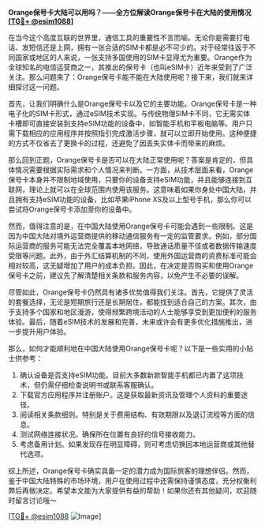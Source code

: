**Orange保号卡大陆可以用吗？——全方位解读Orange保号卡在大陆的使用情况[[TG💪+ @esim1088](https://t.me/s/esim1088)]**

在当今这个高度互联的世界里，通信工具的重要性不言而喻。无论你是需要打电话、发短信还是上网，拥有一张合适的SIM卡都是必不可少的。对于经常往返于不同国家或地区的人来说，一张支持多国使用的SIM卡显得尤为重要。Orange作为全球知名的电信运营商之一，其推出的保号卡（也叫eSIM卡）近年来受到了广泛关注。那么问题来了：Orange保号卡能不能在大陆使用呢？接下来，我们就来详细探讨这一问题。

首先，让我们明确什么是Orange保号卡以及它的主要功能。Orange保号卡是一种电子化的SIM卡形式，通过eSIM技术实现。与传统物理SIM卡不同，它无需实体卡槽即可直接安装到支持eSIM功能的设备中，如智能手机和平板电脑等。用户只需下载相应的应用程序并按照指引完成激活步骤，就可以立即开始使用。这种便捷的方式不仅省去了更换卡的过程，还避免了因丢失实体卡而带来的麻烦。

那么回到正题，Orange保号卡是否可以在大陆正常使用呢？答案是肯定的，但具体情况需要根据实际需求和个人情况来判断。一方面，从技术层面来看，Orange保号卡本身并不限制地域使用，只要你的设备支持eSIM功能，并且能够连接到互联网，理论上就可以在全球范围内使用该服务。这意味着如果你身处中国大陆，并且拥有支持eSIM功能的设备，比如苹果iPhone XS及以上型号手机，那么你可以尝试将Orange保号卡添加至你的设备中。

然而，值得注意的是，在中国大陆使用Orange保号卡可能会遇到一些限制。这是因为中国大陆对境外运营商提供的移动通信服务有一定的监管要求。例如，部分国际运营商的服务可能无法完全覆盖本地网络，导致通话质量不佳或者数据传输速度受限等问题。此外，由于外汇结算机制的不同，使用外国运营商的资费标准可能会相对较高，这无疑增加了用户的成本负担。因此，在决定是否购买和使用Orange保号卡之前，建议先了解清楚相关条款和服务内容，以免产生不必要的误解。

尽管如此，Orange保号卡仍然具有诸多优势值得我们关注。首先，它提供了灵活的套餐选择，无论是短期旅行还是长期居住，都能找到适合自己的方案。其次，由于支持多个国家和地区漫游，使得频繁跨境活动的人士能够享受到更加便利的服务体验。最后，随着eSIM技术的发展和完善，未来或许会有更多优化措施推出，进一步提升用户体验。

那么，如何才能顺利地在中国大陆使用Orange保号卡呢？以下是一些实用的小贴士供参考：

1. 确认设备是否支持eSIM功能。目前大多数新款智能手机都已内置了这项技术，但仍需仔细检查说明书或联系客服确认。
2. 下载官方应用程序并注册账户。这是获取最新资讯及管理个人资料的重要途径。
3. 阅读相关条款细则。特别是关于费用结构、有效期限以及退订流程等方面的信息。
4. 测试网络连接状况。确保所在位置有良好的信号接收能力。
5. 考虑备用计划。如果发现存在明显障碍，则可考虑切换回本地运营商或其他替代选项。

综上所述，Orange保号卡确实具备一定的潜力成为国际旅客的理想伴侣。然而，鉴于中国大陆特殊的市场环境，用户在使用过程中还需保持谨慎态度，充分权衡利弊后再做决定。希望本文能为大家提供有益的帮助！如果你还有其他疑问，欢迎随时留言讨论哦～

[[TG💪+ @esim1088](https://t.me/s/esim1088) ![Image](https://i.postimg.cc/4NQfJmqS/Snipaste-2025-05-13-00-14-12.png)]